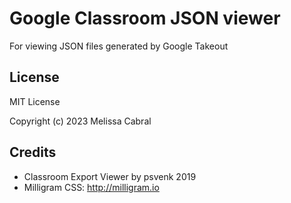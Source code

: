 # Google Classroom JSON viewer

For viewing JSON files generated by Google Takeout

License
----
MIT License

Copyright (c) 2023 Melissa Cabral

Credits
----
* Classroom Export Viewer by psvenk 2019
* Milligram CSS: http://milligram.io

 
